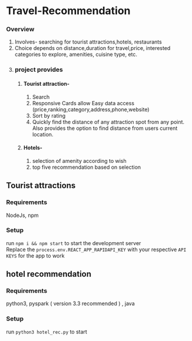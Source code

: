 # Travel-Recommendation

### Overview
1) Involves- searching for tourist attractions,hotels, restaurants
2) Choice depends on distance,duration for travel,price, interested categories to explore, amenities, cuisine type, etc.
3) ### project provides
   1) #### Tourist attraction-
      1) Search
      2) Responsive Cards  allow Easy data access (price,ranking,category,address,phone,website)
      3) Sort by rating
      4) Quickly find the distance of any attraction spot from any point. Also provides the option to find distance from users current location.
   2) #### Hotels-
      1) selection of amenity according to wish
      2) top five recommendation based on selection

## Tourist attractions
### Requirements
NodeJs, npm

### Setup
run `npm i && npm start` to start the development server <br>
Replace the `process.env.REACT_APP_RAPIDAPI_KEY` with your respective `API KEYS` for the app to work 

## hotel recommendation
### Requirements
python3, pyspark ( version 3.3 recommended ) , java

### Setup
run `python3 hotel_rec.py` to start <br>
